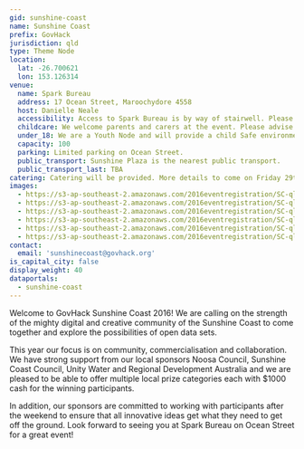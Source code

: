 ```yaml
---
gid: sunshine-coast
name: Sunshine Coast
prefix: GovHack
jurisdiction: qld
type: Theme Node
location:
  lat: -26.700621
  lon: 153.126314
venue:
  name: Spark Bureau
  address: 17 Ocean Street, Maroochydore 4558
  host: Danielle Neale
  accessibility: Access to Spark Bureau is by way of stairwell. Please advise us of your needs and we will accommodate you.
  childcare: We welcome parents and carers at the event. Please advise us of your needs and we will accommodate you.
  under_18: We are a Youth Node and will provide a child Safe environment. Guardians must ensure safety to and from events.
  capacity: 100
  parking: Limited parking on Ocean Street.
  public_transport: Sunshine Plaza is the nearest public transport.
  public_transport_last: TBA
catering: Catering will be provided. More details to come on Friday 29th July. Please advise us if you have any special dietary requirements.
images:
  - https://s3-ap-southeast-2.amazonaws.com/2016eventregistration/SC-qld/qld-sc+(1).jpg
  - https://s3-ap-southeast-2.amazonaws.com/2016eventregistration/SC-qld/qld-sc+(2).jpg
  - https://s3-ap-southeast-2.amazonaws.com/2016eventregistration/SC-qld/qld-sc+(3).jpg
  - https://s3-ap-southeast-2.amazonaws.com/2016eventregistration/SC-qld/qld-sc+(4).JPG
  - https://s3-ap-southeast-2.amazonaws.com/2016eventregistration/SC-qld/qld-sc+(5).jpg
  - https://s3-ap-southeast-2.amazonaws.com/2016eventregistration/SC-qld/qld-sc+(6).jpg
contact:
  email: 'sunshinecoast@govhack.org'
is_capital_city: false
display_weight: 40
dataportals:
  - sunshine-coast
---
```


Welcome to GovHack Sunshine Coast 2016! We are calling on the strength of the mighty digital and creative community of the Sunshine Coast to come together and explore the possibilities of open data sets. 

This year our focus is on community, commercialisation and collaboration. We have strong support from our local sponsors Noosa Council, Sunshine Coast Council, Unity Water and Regional Development Australia and we are pleased to be able to offer multiple local prize categories each with $1000 cash for the winning participants.

In addition, our sponsors are committed to working with participants after the weekend to ensure that all innovative ideas get what they need to get off the ground. Look forward to seeing you at Spark Bureau on Ocean Street for a great event!